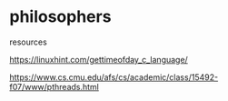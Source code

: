 # philosophers

resources

https://linuxhint.com/gettimeofday_c_language/


https://www.cs.cmu.edu/afs/cs/academic/class/15492-f07/www/pthreads.html
